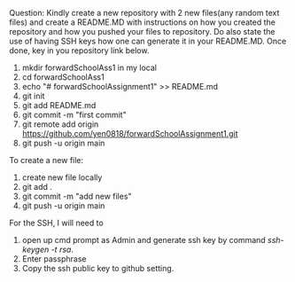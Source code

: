 Question:
Kindly create a new repository with 2 new files(any random text files) and create a README.MD with instructions on how you created the repository and how you pushed your files to repository. Do also state the use of having SSH keys how one can generate it in your README.MD. Once done, key in you repository link below.

1. mkdir forwardSchoolAss1 in my local
2. cd forwardSchoolAss1
3. echo "# forwardSchoolAssignment1" >> README.md
4. git init
5. git add README.md
6. git commit -m "first commit"
7. git remote add origin https://github.com/yen0818/forwardSchoolAssignment1.git
8. git push -u origin main

To create a new file:
1. create new file locally
2. git add .
3. git commit -m "add new files"
4. git push -u origin main

For the SSH, I will need to 
1. open up cmd prompt as Admin and generate ssh key by command *ssh-keygen -t rsa*.
2. Enter passphrase
3. Copy the ssh public key to github setting.

